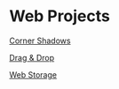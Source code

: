 # Web Projects

<p><a href="https://aarends.github.io/cornershadows/" target="_blank">Corner Shadows</a></p>
<p><a href="https://aarends.github.io/dragdrop/" target="_blank">Drag & Drop</a></p>
<p><a href="https://aarends.github.io/webstorage/" target="_blank">Web Storage</a></p>

